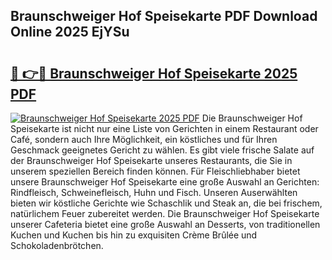 ## Braunschweiger Hof Speisekarte PDF Download Online 2025 EjYSu

# <h2><a href="http://gc9z1o.nevu.top/?p=Braunschweiger+Hof+Speisekarte">🔗 👉🔴 Braunschweiger Hof Speisekarte 2025 PDF</a></h2>

[![Braunschweiger Hof Speisekarte 2025 PDF](https://i.imgur.com/dBaPXMq.png)](http://gc9z1o.nevu.top/?p=Braunschweiger+Hof+Speisekarte)
Die Braunschweiger Hof Speisekarte ist nicht nur eine Liste von Gerichten in einem Restaurant oder Café, sondern auch Ihre Möglichkeit, ein köstliches und für Ihren Geschmack geeignetes Gericht zu wählen. Es gibt viele frische Salate auf der Braunschweiger Hof Speisekarte unseres Restaurants, die Sie in unserem speziellen Bereich finden können. Für Fleischliebhaber bietet unsere Braunschweiger Hof Speisekarte eine große Auswahl an Gerichten: Rindfleisch, Schweinefleisch, Huhn und Fisch. Unseren Auserwählten bieten wir köstliche Gerichte wie Schaschlik und Steak an, die bei frischem, natürlichem Feuer zubereitet werden. Die Braunschweiger Hof Speisekarte unserer Cafeteria bietet eine große Auswahl an Desserts, von traditionellen Kuchen und Kuchen bis hin zu exquisiten Crème Brûlée und Schokoladenbrötchen.
